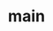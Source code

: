 ---
category: 4-letters
denotation: null
name: main
reference_link: https://www.etymonline.com/word/main
root_language: null
root_name: null
title: main
type: free
word_sums:
- respelling: main
  sum: 'Main + '
---